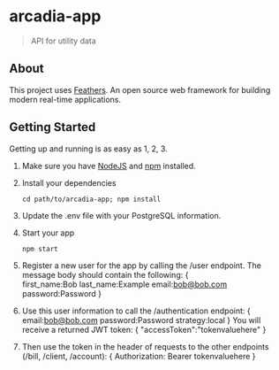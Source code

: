 # arcadia-app

> API for utility data

## About

This project uses [Feathers](http://feathersjs.com). An open source web framework for building modern real-time applications.

## Getting Started

Getting up and running is as easy as 1, 2, 3.

1. Make sure you have [NodeJS](https://nodejs.org/) and [npm](https://www.npmjs.com/) installed.

2. Install your dependencies

    ```
    cd path/to/arcadia-app; npm install
    ```
3. Update the .env file with your PostgreSQL information.

4. Start your app

    ```
    npm start
    ```
    
5. Register a new user for the app by calling the /user endpoint.  The message body should contain the following: 
    {     
          first_name:Bob
          last_name:Example
          email:bob@bob.com
          password:Password
    }
    
6. Use this user information to call the /authentication endpoint:
    {
          email:bob@bob.com
          password:Password
          strategy:local
    }
  You will receive a returned JWT token:
    {
          "accessToken":"tokenvaluehere"
    }
    
7. Then use the token in the header of requests to the other endpoints (/bill, /client, /account):
    {
          Authorization: Bearer tokenvaluehere
    }
